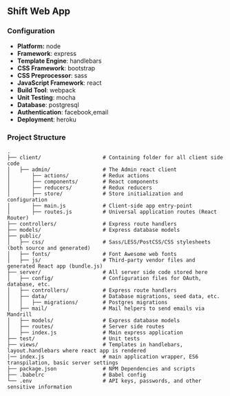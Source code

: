 ## Shift Web App

### Configuration
- **Platform:** node
- **Framework**: express
- **Template Engine**: handlebars
- **CSS Framework**: bootstrap
- **CSS Preprocessor**: sass
- **JavaScript Framework**: react
- **Build Tool**: webpack
- **Unit Testing**: mocha
- **Database**: postgresql
- **Authentication**: facebook,email
- **Deployment**: heroku

### Project Structure
```
.
├── client/                    # Containing folder for all client side code
│   ├── admin/                 # The Admin react client
│       ├── actions/           # Redux actions
│       ├── components/        # React components
│       ├── reducers/          # Redux reducers
│       ├── store/             # Store initialization and configuration
│       ├── main.js            # Client-side app entry-point
│       ├── routes.js          # Universal application routes (React Router)
├── controllers/               # Express route handlers
├── models/                    # Express database models
├── public/                    
│   ├── css/                   # Sass/LESS/PostCSS/CSS stylesheets (both source and generated)
│   ├── fonts/                 # Font Awesome web fonts
│   ├── js/                    # Third-party vendor files and generated React app (bundle.js)
├── server/                    # All server side code stored here
│   ├── config/                # Configuration files for OAuth, database, etc.
│   ├── controllers/           # Express route handlers
│   ├── data/                  # Database migrations, seed data, etc.
│   │   ├── migrations/        # Postgres migrations
│   ├── mail/                  # Mail helpers to send emails via Mandrill
│   ├── models/                # Express database models
│   ├── routes/                # Server side routes
│   ├── index.js               # Main express application
├── test/                      # Unit tests    
├── views/                     # Templates in handlebars, layout.handlebars where react app is rendered
│── index.js                   # main application wrapper, ES6 transpilation, basic server settings
├── package.json               # NPM Dependencies and scripts
├── .babelrc                   # Babel config
└── .env                       # API keys, passwords, and other sensitive information
```